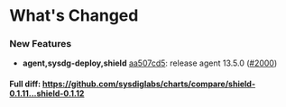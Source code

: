 # What's Changed

### New Features
- **agent,sysdg-deploy,shield** [aa507cd5](https://github.com/sysdiglabs/charts/commit/aa507cd50bde037ec9c407dd7282677641beafaa): release agent 13.5.0 ([#2000](https://github.com/sysdiglabs/charts/issues/2000))
#### Full diff: https://github.com/sysdiglabs/charts/compare/shield-0.1.11...shield-0.1.12
